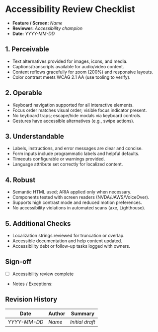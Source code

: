 # Accessibility Review Checklist

- **Feature / Screen:** _Name_
- **Reviewer:** _Accessibility champion_
- **Date:** _YYYY-MM-DD_

## 1. Perceivable
- Text alternatives provided for images, icons, and media.
- Captions/transcripts available for audio/video content.
- Content reflows gracefully for zoom (200%) and responsive layouts.
- Color contrast meets WCAG 2.1 AA (use tooling to verify).

## 2. Operable
- Keyboard navigation supported for all interactive elements.
- Focus order matches visual order; visible focus indicator present.
- No keyboard traps; escape/hide modals via keyboard controls.
- Gestures have accessible alternatives (e.g., swipe actions).

## 3. Understandable
- Labels, instructions, and error messages are clear and concise.
- Form inputs include programmatic labels and helpful defaults.
- Timeouts configurable or warnings provided.
- Language attribute set correctly for localized content.

## 4. Robust
- Semantic HTML used; ARIA applied only when necessary.
- Components tested with screen readers (NVDA/JAWS/VoiceOver).
- Supports high contrast mode and reduced motion preferences.
- No accessibility violations in automated scans (axe, Lighthouse).

## 5. Additional Checks
- Localization strings reviewed for truncation or overlap.
- Accessible documentation and help content updated.
- Accessibility debt or follow-up tasks logged with owners.

## Sign-off
- [ ] Accessibility review complete
- Notes / Exceptions:

## Revision History
| Date | Author | Summary |
| --- | --- | --- |
| _YYYY-MM-DD_ | _Name_ | _Initial draft_ |
